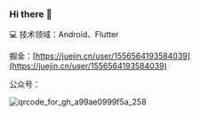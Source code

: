 ### Hi there 👋

<!--
**yancechen/yancechen** is a ✨ _special_ ✨ repository because its `README.md` (this file) appears on your GitHub profile.

Here are some ideas to get you started:

- 🔭 I’m currently working on ...
- 🌱 I’m currently learning ...
- 👯 I’m looking to collaborate on ...
- 🤔 I’m looking for help with ...
- 💬 Ask me about ...
- 📫 How to reach me: ...
- 😄 Pronouns: ...
- ⚡ Fun fact: ...
-->

💻 技术领域：Android、Flutter

掘金：[https://juejin.cn/user/1556564193584039](https://juejin.cn/user/1556564193584039) 

公众号：

![qrcode_for_gh_a99ae0999f5a_258](https://user-images.githubusercontent.com/19757728/226498380-aaf91397-5db5-4648-957b-bf8e44ae965a.jpeg)
